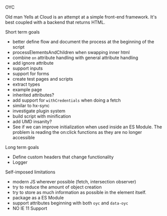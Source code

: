 OYC

Old man Yells at Cloud is an attempt at a simple front-end framework. It's best coupled with a backend that returns HTML.

Short term goals
- better define flow and document the process at the beginning of the script
- processElementsAndChildren when swapping inner html
- combine `on` attribute handling with general attribute handling
- add ignore attribute
- support inputs
- support for forms
- create test pages and scripts
- extract types
- example page
- inherited attributes?
- add support for `withCredentials` when doing a fetch
- similar to hx-sync
- investigate plugin system
- build script with minification
- add UMD insanity?
- See if we can improve initialization when used inside an ES Module. The problem is reading the on:click functions as they are no longer accessible

Long term goals
- Define custom headers that change functionality
- Logger

Self-imposed limitations
- modern JS wherever possible (fetch, intersection observer)
- try to reduce the amount of object creation
- try to store as much information as possible in the element itself.
- package as a ES Module
- support attributes beginning with both `oyc` and `data-oyc`
- NO IE 11 Support